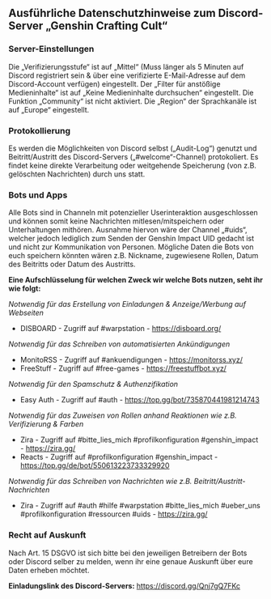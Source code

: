 ## Ausführliche Datenschutzhinweise zum Discord-Server „Genshin Crafting Cult“

### Server-Einstellungen
Die „Verifizierungsstufe“ ist auf „Mittel“ (Muss länger als 5 Minuten auf Discord registriert sein & über eine verifizierte E-Mail-Adresse auf dem Discord-Account verfügen) eingestellt. Der „Filter für anstößige Medieninhalte“ ist auf „Keine Medieninhalte durchsuchen“ eingestellt. Die Funktion „Community“ ist nicht aktiviert. Die „Region“ der Sprachkanäle ist auf „Europe“ eingestellt.

### Protokollierung
Es werden die Möglichkeiten von Discord selbst („Audit-Log“) genutzt und Beitritt/Austritt des Discord-Servers („#welcome“-Channel) protokoliert. Es findet keine direkte Verarbeitung oder weitgehende Speicherung (von z.B. gelöschten Nachrichten) durch uns statt.

### Bots und Apps
Alle Bots sind in Channeln mit potenzieller Userinteraktion ausgeschlossen und können somit keine Nachrichten mitlesen/mitspeichern oder Unterhaltungen mithören. Ausnahme hiervon wäre der Channel „#uids“, welcher jedoch lediglich zum Senden der Genshin Impact UID gedacht ist und nicht zur Kommunikation von Personen. Mögliche Daten die Bots von euch speichern könnten wären z.B. Nickname, zugewiesene Rollen, Datum des Beitritts oder Datum des Austritts.

**Eine Aufschlüsselung für welchen Zweck wir welche Bots nutzen, seht ihr wie folgt:**

_Notwendig für das Erstellung von Einladungen & Anzeige/Werbung auf Webseiten_
* DISBOARD - Zugriff auf #warpstation - <https://disboard.org/>

_Notwendig für das Schreiben von automatisierten Ankündigungen_
* MonitoRSS - Zugriff auf #ankuendigungen - <https://monitorss.xyz/>
* FreeStuff - Zugriff auf #free-games - <https://freestuffbot.xyz/>

_Notwendig für den Spamschutz & Authenzifikation_
* Easy Auth - Zugriff auf #auth - <https://top.gg/bot/735870441981214743>

_Notwendig für das Zuweisen von Rollen anhand Reaktionen wie z.B. Verifizierung & Farben_
* Zira - Zugriff auf #bitte_lies_mich #profilkonfiguration #genshin_impact - <https://zira.gg/>
* Reacts - Zugriff auf #profilkonfiguration #genshin_impact - <https://top.gg/de/bot/550613223733329920>

_Notwendig für das Schreiben von Nachrichten wie z.B. Beitritt/Austritt-Nachrichten_
* Zira - Zugriff auf #auth #hilfe #warpstation #bitte_lies_mich #ueber_uns #profilkonfiguration #ressourcen #uids - <https://zira.gg/>

### Recht auf Auskunft
Nach Art. 15 DSGVO ist sich bitte bei den jeweiligen Betreibern der Bots oder Discord selber zu melden, wenn ihr eine genaue Auskunft über eure Daten erheben möchtet.


**Einladungslink des Discord-Servers:** <https://discord.gg/Qnj7gQ7FKc>
